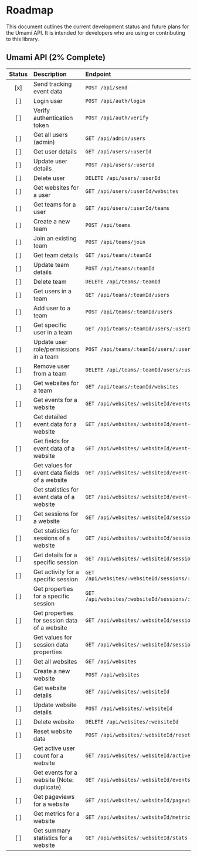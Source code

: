 # Roadmap

This document outlines the current development status and future plans for the Umami API. It is intended for developers who are using or contributing to this library.

## Umami API (2% Complete)

| Status | Description                                     | Endpoint                  |
| :----: | :---------------------------------------------- | :------------------------ |
| [x]    | Send tracking event data                        | `POST /api/send`          |
| [ ]    | Login user                                      | `POST /api/auth/login`    |
| [ ]    | Verify authentication token                     | `POST /api/auth/verify`   |
| [ ]    | Get all users (admin)                           | `GET /api/admin/users`    |
| [ ]    | Get user details                                | `GET /api/users/:userId`  |
| [ ]    | Update user details                             | `POST /api/users/:userId` |
| [ ]    | Delete user                                     | `DELETE /api/users/:userId`|
| [ ]    | Get websites for a user                         | `GET /api/users/:userId/websites` |
| [ ]    | Get teams for a user                            | `GET /api/users/:userId/teams` |
| [ ]    | Create a new team                               | `POST /api/teams`         |
| [ ]    | Join an existing team                           | `POST /api/teams/join`    |
| [ ]    | Get team details                                | `GET /api/teams/:teamId`  |
| [ ]    | Update team details                             | `POST /api/teams/:teamId` |
| [ ]    | Delete team                                     | `DELETE /api/teams/:teamId`|
| [ ]    | Get users in a team                             | `GET /api/teams/:teamId/users` |
| [ ]    | Add user to a team                              | `POST /api/teams/:teamId/users` |
| [ ]    | Get specific user in a team                     | `GET /api/teams/:teamId/users/:userId` |
| [ ]    | Update user role/permissions in a team          | `POST /api/teams/:teamId/users/:userId` |
| [ ]    | Remove user from a team                         | `DELETE /api/teams/:teamId/users/:userId` |
| [ ]    | Get websites for a team                         | `GET /api/teams/:teamId/websites` |
| [ ]    | Get events for a website                        | `GET /api/websites/:websiteId/events` |
| [ ]    | Get detailed event data for a website           | `GET /api/websites/:websiteId/event-data/events` |
| [ ]    | Get fields for event data of a website          | `GET /api/websites/:websiteId/event-data/fields` |
| [ ]    | Get values for event data fields of a website   | `GET /api/websites/:websiteId/event-data/values` |
| [ ]    | Get statistics for event data of a website      | `GET /api/websites/:websiteId/event-data/stats` |
| [ ]    | Get sessions for a website                      | `GET /api/websites/:websiteId/sessions` |
| [ ]    | Get statistics for sessions of a website        | `GET /api/websites/:websiteId/sessions/stats` |
| [ ]    | Get details for a specific session              | `GET /api/websites/:websiteId/sessions/:sessionId` |
| [ ]    | Get activity for a specific session             | `GET /api/websites/:websiteId/sessions/:sessionId/activity` |
| [ ]    | Get properties for a specific session           | `GET /api/websites/:websiteId/sessions/:sessionId/properties` |
| [ ]    | Get properties for session data of a website    | `GET /api/websites/:websiteId/session-data/properties` |
| [ ]    | Get values for session data properties          | `GET /api/websites/:websiteId/session-data/values` |
| [ ]    | Get all websites                                | `GET /api/websites`       |
| [ ]    | Create a new website                            | `POST /api/websites`      |
| [ ]    | Get website details                             | `GET /api/websites/:websiteId` |
| [ ]    | Update website details                          | `POST /api/websites/:websiteId` |
| [ ]    | Delete website                                  | `DELETE /api/websites/:websiteId` |
| [ ]    | Reset website data                              | `POST /api/websites/:websiteId/reset` |
| [ ]    | Get active user count for a website             | `GET /api/websites/:websiteId/active` |
| [ ]    | Get events for a website (Note: duplicate)      | `GET /api/websites/:websiteId/events` |
| [ ]    | Get pageviews for a website                     | `GET /api/websites/:websiteId/pageviews` |
| [ ]    | Get metrics for a website                       | `GET /api/websites/:websiteId/metrics` |
| [ ]    | Get summary statistics for a website            | `GET /api/websites/:websiteId/stats` |
